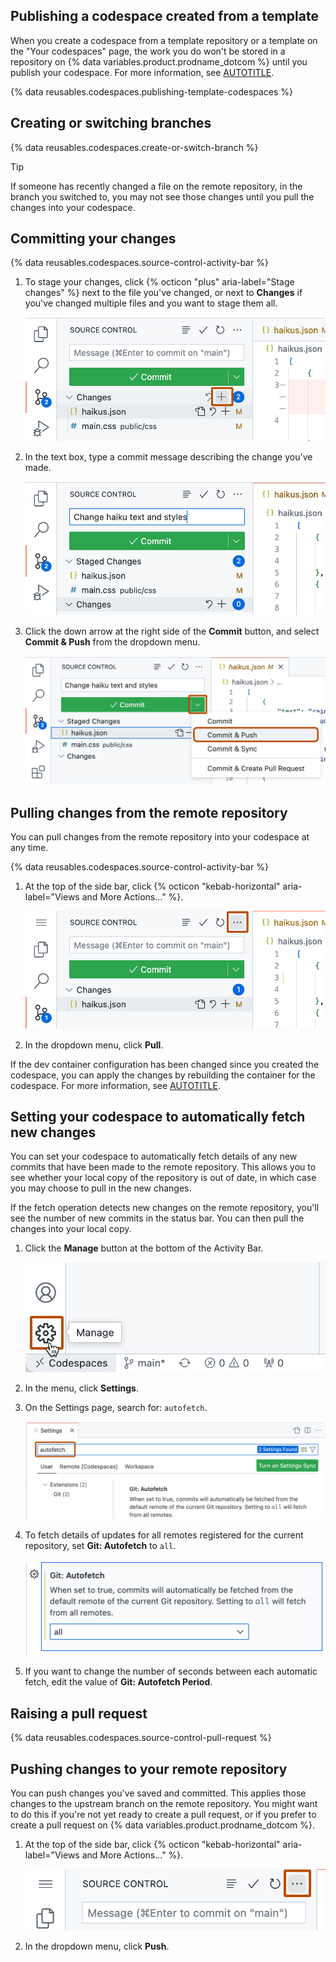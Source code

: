 ## Publishing a codespace created from a template

When you create a codespace from a template repository or a template on the "Your codespaces" page, the work you do won't be stored in a repository on {% data variables.product.prodname_dotcom %} until you publish your codespace. For more information, see [AUTOTITLE](/codespaces/developing-in-codespaces/creating-a-codespace-from-a-template#publishing-to-a-repository-on-github).

{% data reusables.codespaces.publishing-template-codespaces %}

## Creating or switching branches

{% data reusables.codespaces.create-or-switch-branch %}

> [!TIP]
> If someone has recently changed a file on the remote repository, in the branch you switched to, you may not see those changes until you pull the changes into your codespace.

## Committing your changes

{% data reusables.codespaces.source-control-activity-bar %}
1. To stage your changes, click {% octicon "plus" aria-label="Stage changes" %} next to the file you've changed, or next to **Changes** if you've changed multiple files and you want to stage them all.

   ![Screenshot of the "Source control" side bar with the staging button (a plus sign), to the right of "Changes," highlighted with a dark orange outline.](/assets/images/help/codespaces/codespaces-commit-stage.png)

1. In the text box, type a commit message describing the change you've made.

   ![Screenshot of the "Source control" side bar with a commit message entered into the text box above the "Commit" button.](/assets/images/help/codespaces/codespaces-commit-commit-message.png)  

1. Click the down arrow at the right side of the **Commit** button, and select **Commit & Push** from the dropdown menu.

   ![Screenshot of the dropdown for the "Commit" button. The option "Commit & Push" is highlighted with a dark orange outline.](/assets/images/help/codespaces/commit-and-push-option.png)  

## Pulling changes from the remote repository

You can pull changes from the remote repository into your codespace at any time.

{% data reusables.codespaces.source-control-activity-bar %}
1. At the top of the side bar, click {% octicon "kebab-horizontal" aria-label="Views and More Actions..." %}.

   ![Screenshot of the "Source control" side bar. The ellipsis button (three dots) is highlighted with a dark orange outline.](/assets/images/help/codespaces/source-control-ellipsis-button.png)

1. In the dropdown menu, click **Pull**.

If the dev container configuration has been changed since you created the codespace, you can apply the changes by rebuilding the container for the codespace. For more information, see [AUTOTITLE](/codespaces/setting-up-your-project-for-codespaces/adding-a-dev-container-configuration/introduction-to-dev-containers#applying-changes-to-your-configuration).

## Setting your codespace to automatically fetch new changes

You can set your codespace to automatically fetch details of any new commits that have been made to the remote repository. This allows you to see whether your local copy of the repository is out of date, in which case you may choose to pull in the new changes.

If the fetch operation detects new changes on the remote repository, you'll see the number of new commits in the status bar. You can then pull the changes into your local copy.

1. Click the **Manage** button at the bottom of the Activity Bar.

   ![Screenshot of the bottom of the Activity Bar. The Manage button (labeled with a gear symbol) is highlighted with a dark orange outline.](/assets/images/help/codespaces/manage-button.png)

1. In the menu, click **Settings**.
1. On the Settings page, search for: `autofetch`.

   ![Screenshot of the "Settings" tab. The search text "autofetch" is highlighted with a dark orange outline.](/assets/images/help/codespaces/autofetch-search.png)

1. To fetch details of updates for all remotes registered for the current repository, set **Git: Autofetch** to `all`.

   ![Screenshot of the "Git: Autofetch" setting, set to "all."](/assets/images/help/codespaces/autofetch-all.png)

1. If you want to change the number of seconds between each automatic fetch, edit the value of **Git: Autofetch Period**.

## Raising a pull request

{% data reusables.codespaces.source-control-pull-request %}

## Pushing changes to your remote repository

You can push changes you've saved and committed. This applies those changes to the upstream branch on the remote repository. You might want to do this if you're not yet ready to create a pull request, or if you prefer to create a pull request on {% data variables.product.prodname_dotcom %}.

1. At the top of the side bar, click {% octicon "kebab-horizontal" aria-label="Views and More Actions..." %}.

   ![Screenshot of the "Source control" side bar. The ellipsis button (three dots) is highlighted with a dark orange outline.](/assets/images/help/codespaces/source-control-ellipsis-button-nochanges.png)

1. In the dropdown menu, click **Push**.
